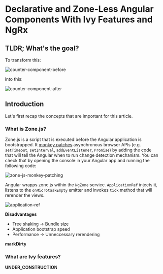 # Declarative and Zone-Less Angular Components With Ivy Features and NgRx

## TLDR; What's the goal?

To transform this:

<img src="https://i.ibb.co/BPhYZkx/counter-component-before.png" alt="counter-component-before">

into this:

<img src="https://i.ibb.co/5vQ1zCT/counter-component-after.png" alt="counter-component-after">

## Introduction

Let's first recap the concepts that are important for this article.

### What is Zone.js?

Zone.js is a script that is executed before the Angular application is bootstrapped. It
<a href="https://www.audero.it/blog/2016/12/05/monkey-patching-javascript/#what-is-monkey-patching" target="_blank">monkey patches</a>
asynchronous browser APIs (e.g. `setTimeout`, `setInterval`, `addEventListener`, `Promise`) by adding the code that will tell the Angular when
to run change detection mechanism. You can check that by opening the console in your Angular app and running the following code:

<img src="https://i.ibb.co/9pc83YJ/zone-js-monkey-patching.png" alt="zone-js-monkey-patching">

Angular wrapps zone.js within the `NgZone` service. `ApplicationRef` injects it, listens to the `onMicrotaskEmpty` emitter and invokes
`tick` method that will rerender the views.

<img src="https://i.ibb.co/NYXxQ01/application-ref.png" alt="application-ref">

**Disadvantages**

- Tree shaking -> Bundle size
- Application bootstrap speed
- Performance -> Unneccessary rerendering

**markDirty**

### What are Ivy features?

**UNDER_CONSTRUCTION**
